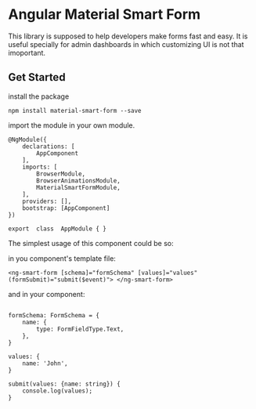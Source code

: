 
# Angular Material Smart Form

  

This library is supposed to help developers make forms fast and easy. It is useful specially for admin dashboards in which customizing UI is not that imoportant.

  

## Get Started

  

install the package

`npm install material-smart-form --save`

import the module in your own module. 
```
@NgModule({
	declarations: [
		AppComponent
	],
	imports: [
		BrowserModule,
		BrowserAnimationsModule,
		MaterialSmartFormModule,
	],
	providers: [],
	bootstrap: [AppComponent]
})

export  class  AppModule { }
```
The simplest usage of this component could be so:

in you component's template file:

`<ng-smart-form [schema]="formSchema" [values]="values" (formSubmit)="submit($event)"> </ng-smart-form>`

and in your component:

  

```

formSchema: FormSchema = {
	name: {
		type: FormFieldType.Text,
	},
}

values: {
	name: 'John',
}

submit(values: {name: string}) {
	console.log(values);
}

```
